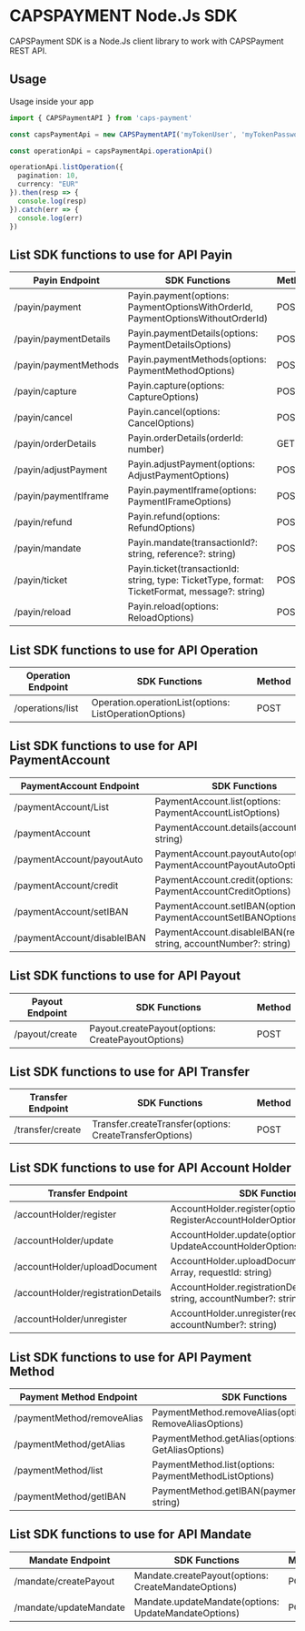 CAPSPAYMENT Node.Js SDK
=================================================

CAPSPayment SDK is a Node.Js client library to work with CAPSPayment REST API.

Usage
-------------------------------------------------

Usage inside your app
```typescript
import { CAPSPaymentAPI } from 'caps-payment'

const capsPaymentApi = new CAPSPaymentAPI('myTokenUser', 'myTokenPassword', 'https://myTokenAuthUrl', 'https://theCAPSPaymentURL', 2000)

const operationApi = capsPaymentApi.operationApi()

operationApi.listOperation({
  pagination: 10,
  currency: "EUR"
}).then(resp => {
  console.log(resp)
}).catch(err => {
  console.log(err)
})
```
List SDK functions to use for API Payin
-------------------------------------------------
| Payin Endpoint          | SDK Functions                                                                   | Method |
| ----------------------- | ------------------------------------------------------------------------------- | -----------
| /payin/payment          | Payin.payment(options: PaymentOptionsWithOrderId, PaymentOptionsWithoutOrderId) | POST
| /payin/paymentDetails   | Payin.paymentDetails(options: PaymentDetailsOptions)                            | POST
| /payin/paymentMethods   | Payin.paymentMethods(options: PaymentMethodOptions)                             | POST
| /payin/capture          | Payin.capture(options: CaptureOptions)                                          | POST
| /payin/cancel           | Payin.cancel(options: CancelOptions)                                            | POST
| /payin/orderDetails     | Payin.orderDetails(orderId: number)                                             | GET
| /payin/adjustPayment    | Payin.adjustPayment(options: AdjustPaymentOptions)                              | POST
| /payin/paymentIframe    | Payin.paymentIframe(options: PaymentIFrameOptions)                              | POST
| /payin/refund           | Payin.refund(options: RefundOptions)                                            | POST
| /payin/mandate          | Payin.mandate(transactionId?: string, reference?: string)                       | POST
| /payin/ticket           | Payin.ticket(transactionId: string, type: TicketType, format: TicketFormat, message?: string)        | POST
| /payin/reload           | Payin.reload(options: ReloadOptions)                                            | POST


List SDK functions to use for API Operation
-------------------------------------------------

| Operation Endpoint      | SDK Functions                                                | Method
| ----------------------- | ------------------------------------------------------------ | ----------- |
| /operations/list        | Operation.operationList(options: ListOperationOptions)       | POST


List SDK functions to use for API PaymentAccount
-------------------------------------------------

| PaymentAccount Endpoint      | SDK Functions | Method 
| ----------- | ----------- | ----------- |
| /paymentAccount/List   | PaymentAccount.list(options: PaymentAccountListOptions)        | POST
| /paymentAccount   | PaymentAccount.details(accountNumber: string)       | GET
| /paymentAccount/payoutAuto   | PaymentAccount.payoutAuto(options: PaymentAccountPayoutAutoOptions)       | POST
| /paymentAccount/credit   | PaymentAccount.credit(options: PaymentAccountCreditOptions)       | POST
| /paymentAccount/setIBAN   | PaymentAccount.setIBAN(options: PaymentAccountSetIBANOptions)       | POST
| /paymentAccount/disableIBAN   | PaymentAccount.disableIBAN(requestId: string, accountNumber?: string)       | POST


List SDK functions to use for API Payout
-------------------------------------------------

| Payout Endpoint      | SDK Functions | Method 
| ----------- | ----------- | ----------- |
| /payout/create      | Payout.createPayout(options: CreatePayoutOptions)       | POST


List SDK functions to use for API Transfer
-------------------------------------------------

| Transfer Endpoint      | SDK Functions | Method
| ----------- | ----------- | ----------- |
| /transfer/create      | Transfer.createTransfer(options: CreateTransferOptions)       | POST

List SDK functions to use for API Account Holder
-------------------------------------------------

| Transfer Endpoint      | SDK Functions | Method
| ----------- | ----------- | ----------- |
| /accountHolder/register      | AccountHolder.register(options: RegisterAccountHolderOptions)       | POST
| /accountHolder/update      | AccountHolder.update(options: UpdateAccountHolderOptions)       | POST
| /accountHolder/uploadDocument      | AccountHolder.uploadDocument(requirements: Array<Requirement>, requestId: string)       | POST
| /accountHolder/registrationDetails      | AccountHolder.registrationDetails(requestId: string, accountNumber?: string)       | POST
| /accountHolder/unregister      | AccountHolder.unregister(requestId: string, accountNumber?: string)       | POST


List SDK functions to use for API Payment Method
-------------------------------------------------

| Payment Method Endpoint     | SDK Functions                                             | Method 
| -----------                 | -----------                                               | ----------- |
| /paymentMethod/removeAlias  | PaymentMethod.removeAlias(options: RemoveAliasOptions)    | POST
| /paymentMethod/getAlias     | PaymentMethod.getAlias(options: GetAliasOptions)          | POST
| /paymentMethod/list         | PaymentMethod.list(options: PaymentMethodListOptions)     | POST
| /paymentMethod/getIBAN      | PaymentMethod.getIBAN(paymentMethodAlias: string)         | POST


List SDK functions to use for API Mandate
-------------------------------------------------

| Mandate Endpoint        | SDK Functions                                           | Method 
| -----------             | -----------                                             | ----------- |
| /mandate/createPayout   | Mandate.createPayout(options: CreateMandateOptions)     | POST
| /mandate/updateMandate  | Mandate.updateMandate(options: UpdateMandateOptions)    | POST